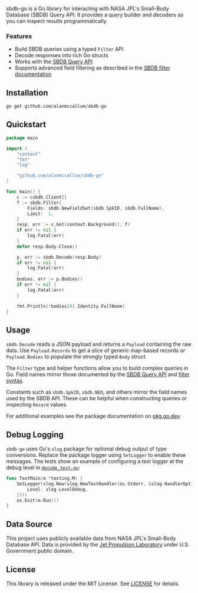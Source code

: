 sbdb-go is a Go library for interacting with NASA JPL's Small-Body Database (SBDB) Query API. It provides a query builder and decoders so you can inspect results programmatically.

### Features
- Build SBDB queries using a typed `Filter` API
- Decode responses into rich Go structs
- Works with the [SBDB Query API](https://ssd-api.jpl.nasa.gov/doc/sbdb_query.html)
- Supports advanced field filtering as described in the [SBDB filter documentation](https://ssd-api.jpl.nasa.gov/doc/sbdb_filter.html)

## Installation

```
go get github.com/alanmccallum/sbdb-go
```

## Quickstart

```go
package main

import (
	"context"
	"fmt"
	"log"

	"github.com/alanmccallum/sbdb-go"
)

func main() {
	c := &sbdb.Client{}
	f := sbdb.Filter{
		Fields: sbdb.NewFieldSet(sbdb.SpkID, sbdb.FullName),
		Limit:  1,
	}
	resp, err := c.Get(context.Background(), f)
	if err != nil {
		log.Fatal(err)
	}
	defer resp.Body.Close()

	p, err := sbdb.Decode(resp.Body)
	if err != nil {
		log.Fatal(err)
	}
	bodies, err := p.Bodies()
	if err != nil {
		log.Fatal(err)
	}

	fmt.Println(*bodies[0].Identity.FullName)
}

```

## Usage

`sbdb.Decode` reads a JSON payload and returns a `Payload` containing the raw data. Use `Payload.Records` to get a slice of generic map-based records or `Payload.Bodies` to populate the strongly typed `Body` struct.

The `Filter` type and helper functions allow you to build complex queries in Go. Field names mirror those documented by the [SBDB Query API](https://ssd-api.jpl.nasa.gov/doc/sbdb_query.html) and [filter syntax](https://ssd-api.jpl.nasa.gov/doc/sbdb_filter.html).

Constants such as `sbdb.SpkID`, `sbdb.NEO`, and others mirror the field names used by the SBDB API. These can be helpful when constructing queries or inspecting `Record` values.

For additional examples see the package documentation on [pkg.go.dev](https://pkg.go.dev/github.com/alanmccallum/sbdb-go).

## Debug Logging

`sbdb-go` uses Go's `slog` package for optional debug output of type conversions. Replace the
package logger using `SetLogger` to enable these messages. The tests show an
example of configuring a text logger at the debug level in
[`decode_test.go`](decode_test.go):

```go
func TestMain(m *testing.M) {
    SetLogger(slog.New(slog.NewTextHandler(os.Stderr, &slog.HandlerOptions{
        Level: slog.LevelDebug,
    })))
    os.Exit(m.Run())
}
```


## Data Source

This project uses publicly available data from NASA JPL's Small-Body Database API. Data is provided by the [Jet Propulsion Laboratory](https://ssd-api.jpl.nasa.gov/) under U.S. Government public domain.

## License

This library is released under the MIT License. See [LICENSE](LICENSE) for details.
